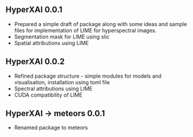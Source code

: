 ## HyperXAI 0.0.1

- Prepared a simple draft of package along with some ideas and sample files for implementation of LIME for hyperspectral images.
- Segmentation mask for LIME using slic
- Spatial attributions using LIME

## HyperXAI 0.0.2

- Refined package structure - simple modules for models and visualisation, installation using toml file
- Spectral attributions using LIME
- CUDA compatibility of LIME

## HyperXAI -> meteors 0.0.1

- Renamed package to meteors
